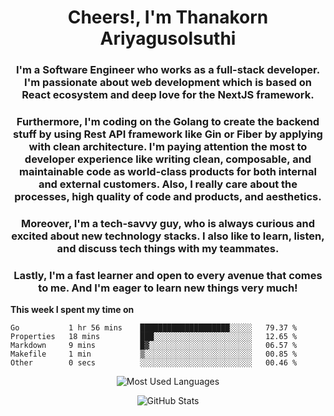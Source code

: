 <h1 align="center">Cheers!, I'm Thanakorn Ariyagusolsuthi</h1>

<h3 align="center">I'm a Software Engineer who works as a full-stack developer. I'm passionate about web development which is based on React ecosystem and deep love for the NextJS framework.</h3>
<h3 align="center">
Furthermore, I'm coding on the Golang to create the backend stuff by using Rest API framework like Gin or Fiber by applying with clean architecture. I'm paying attention the most to developer experience like writing clean, composable, and maintainable code as world-class products for both internal and external customers. Also, I really care about the processes, high quality of code and products, and aesthetics.
</h3>
<h3 align="center">
Moreover, I'm a tech-savvy guy, who is always curious and excited about new technology stacks. I also like to learn, listen, and discuss tech things with my teammates.
</h3>
<h3 align="center">
Lastly, I'm a fast learner and open to every avenue that comes to me. And I'm eager to learn new things very much!
</h3>


**This week I spent my time on**
<!--START_SECTION:waka-->

```text
Go           1 hr 56 mins    ████████████████████░░░░░   79.37 %
Properties   18 mins         ███░░░░░░░░░░░░░░░░░░░░░░   12.65 %
Markdown     9 mins          █▓░░░░░░░░░░░░░░░░░░░░░░░   06.57 %
Makefile     1 min           ▒░░░░░░░░░░░░░░░░░░░░░░░░   00.85 %
Other        0 secs          ░░░░░░░░░░░░░░░░░░░░░░░░░   00.46 %
```

<!--END_SECTION:waka-->

<p align="center"><img src="https://github-readme-stats.vercel.app/api/top-langs/?username=thnkrn&layout=compact&hide=html&theme=tokyonight" alt="Most Used Languages" /></p>

<p align="center"><img src="https://github-readme-stats.vercel.app/api?username=thnkrn&show_icons=true&count_private=true&theme=tokyonight" alt="GitHub Stats" /></p>

<!-- <p align="center"><a href="https://wakatime.com"><img src="https://wakatime.com/share/@thnkrn/40092326-d1bd-471b-89da-9a7c63939402.png" /></p>
 -->
